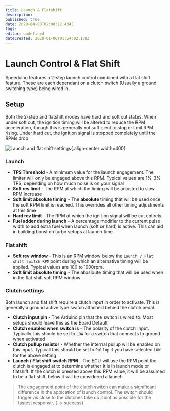 ```yaml
---
title: Launch & Flatshift
description: 
published: true
date: 2020-04-08T02:08:12.434Z
tags: 
editor: undefined
dateCreated: 2020-01-06T01:54:02.178Z
---
```


# Launch Control & Flat Shift

Speeduino features a 2-step launch control combined with a flat shift feature. These are each dependant on a clutch switch (Usually a ground switching type) being wired in.

## Setup
Both the 2-step and flatshift modes have hard and soft cut states. When under soft cut, the ignition timing will be altered to reduce the RPM acceleration, though this is generally not sufficient to stop or limit RPM rising. Under hard cut, the ignition signal is stopped completely until the RPMs drop

![Launch and flat shift settings](/img/tuning/launchFlatS.png){.align-center width=400}

### Launch
* **TPS Threshold** - A minimum value for the launch engagement. The limiter will only be engaged above this RPM. Typical values are 1%-3% TPS, depending on how much noise is on your signal
* **Soft rev limit** - The RPM at which the timing will be adjusted to slow RPM increase
* **Soft limit absolute timing** - The **absolute** timing that will be used once the soft RPM limit is reached. This overrides all other timing adjustments at this time
* **Hard rev limit** - The RPM at which the ignition signal will be cut entirely.
* **Fuel adder during launch** - A percentage modifier to the current pulse width to add extra fuel when launch (soft or hard) is active. This can aid in building boost on turbo setups at launch time

### Flat shift
* **Soft rev window** - This is an RPM window below the `Launch / Flat shift switch RPM` point during which an alternative timing will be applied. Typical values are 100 to 1000rpm. 
* **Soft limit absolute timing** - The abosloute timing that will be used when in the flat shift soft RPM window

### Clutch settings
Both launch and flat shift require a clutch input in order to activate. This is generally a ground active type switch attached behind the clutch pedal.

* **Clutch input pin** - The Arduino pin that the switch is wired to. Most setups should leave this as the Board Default
* **Clutch enabled when switch is** - The polarity of the clutch input. Typically this should be set to `LOW` for a switch that connects to ground when activated 
* **Clutch pullup resistor** - Whether the internal pullup will be enabled on this input. Typicall this should be set to `Pullup` if you have selected `LOW` for the above setting
* **Launch / Flat shift switch RPM** - The ECU will use the RPM point the clutch is engaged at to determine whether it is in launch mode or flatshift. If the clutch is pressed above this RPM value, it will be assumed to be a flat shift, below it will be considered a launch

> The engagement point of the clutch switch can make a significant difference in the applcation of launch control. The switch should trigger as close to the clutches take up point as possible for the fastest response. 
{.is-success}
